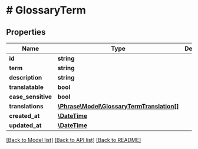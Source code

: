 # # GlossaryTerm

## Properties

Name | Type | Description | Notes
------------ | ------------- | ------------- | -------------
**id** | **string** |  | [optional] 
**term** | **string** |  | [optional] 
**description** | **string** |  | [optional] 
**translatable** | **bool** |  | [optional] 
**case_sensitive** | **bool** |  | [optional] 
**translations** | [**\Phrase\Model\GlossaryTermTranslation[]**](GlossaryTermTranslation.md) |  | [optional] 
**created_at** | [**\DateTime**](\DateTime.md) |  | [optional] 
**updated_at** | [**\DateTime**](\DateTime.md) |  | [optional] 

[[Back to Model list]](../../README.md#documentation-for-models) [[Back to API list]](../../README.md#documentation-for-api-endpoints) [[Back to README]](../../README.md)


